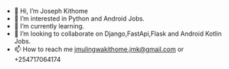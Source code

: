 - 👋 Hi, I’m Joseph Kithome
- 👀 I’m interested in Python and Android Jobs.
- 🌱 I’m currently learning.
- 💞️ I’m looking to collaborate on Django,FastApi,Flask and Android Kotlin Jobs.
- 📫 How to reach me jmulingwakithome.jmk@gmail.com or +254717064174

<!---
jmulingwa/jmulingwa is a ✨ special ✨ repository because its `README.md` (this file) appears on your GitHub profile.
You can click the Preview link to take a look at your changes.
--->
